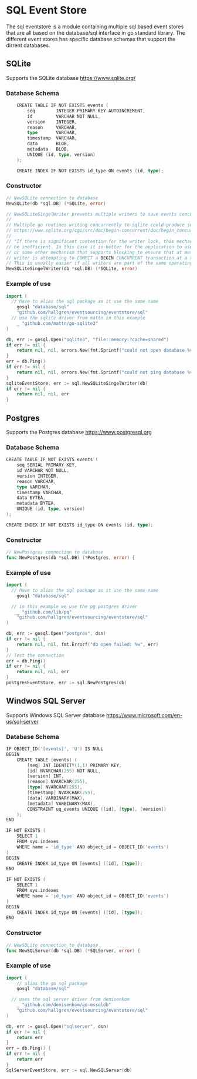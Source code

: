 # SQL Event Store

The sql eventstore is a module containing multiple sql based event stores that are all based on the
database/sql interface in go standard library. The different event stores has specific database schemas
that support the dirrent databases.

## SQLite

Supports the SQLite database https://www.sqlite.org/

### Database Schema

```go
    CREATE TABLE IF NOT EXISTS events (
        seq        INTEGER PRIMARY KEY AUTOINCREMENT,
        id         VARCHAR NOT NULL,
        version    INTEGER,
        reason     VARCHAR,
        type       VARCHAR,
        timestamp  VARCHAR,
        data       BLOB,
        metadata   BLOB,
        UNIQUE (id, type, version)
    );

    CREATE INDEX IF NOT EXISTS id_type ON events (id, type);
```

### Constructor

```go
// NewSQLite connection to database
NewSQLite(db *sql.DB) (*SQLite, error) 

// NewSQLiteSingelWriter prevents multiple writers to save events concurrently
//
// Multiple go routines writing concurrently to sqlite could produce sqlite to lock.
// https://www.sqlite.org/cgi/src/doc/begin-concurrent/doc/begin_concurrent.md
//
// "If there is significant contention for the writer lock, this mechanism can
// be inefficient. In this case it is better for the application to use a mutex
// or some other mechanism that supports blocking to ensure that at most one
// writer is attempting to COMMIT a BEGIN CONCURRENT transaction at a time.
// This is usually easier if all writers are part of the same operating system process."
NewSQLiteSingelWriter(db *sql.DB) (*SQLite, error)
```

### Example of use

```go
import (
  // have to alias the sql package as it use the same name
	gosql "database/sql"
	"github.com/hallgren/eventsourcing/eventstore/sql"
  // use the sqlite driver from mattn in this example
	_ "github.com/mattn/go-sqlite3"
)

db, err := gosql.Open("sqlite3", "file::memory:?cache=shared")
if err != nil {
	return nil, nil, errors.New(fmt.Sprintf("could not open database %v", err))
}
err = db.Ping()
if err != nil {
	return nil, nil, errors.New(fmt.Sprintf("could not ping database %v", err))
}
sqliteEventStore, err := sql.NewSQLiteSingelWriter(db)
if err != nil {
	return nil, nil, err
}
```

## Postgres

Supports the Postgres database https://www.postgresql.org

### Database Schema

```go
CREATE TABLE IF NOT EXISTS events (
	seq SERIAL PRIMARY KEY,
	id VARCHAR NOT NULL,
	version INTEGER,
	reason VARCHAR,
	type VARCHAR,
	timestamp VARCHAR,
	data BYTEA,
	metadata BYTEA,
	UNIQUE (id, type, version)
);

CREATE INDEX IF NOT EXISTS id_type ON events (id, type);
```

### Constructor

```go
// NewPostgres connection to database
func NewPostgres(db *sql.DB) (*Postgres, error) {
```

### Example of use

```go
import (
  // have to alias the sql package as it use the same name
	gosql "database/sql"

  // in this example we use the pg postgres driver
	_ "github.com/lib/pq"
	"github.com/hallgren/eventsourcing/eventstore/sql"
)

db, err := gosql.Open("postgres", dsn)
if err != nil {
	return nil, nil, fmt.Errorf("db open failed: %w", err)
}
// Test the connection
err = db.Ping()
if err != nil {
	return nil, nil, err
}
postgresEventStore, err := sql.NewPostgres(db)
```

## Windwos SQL Server

Supports Windows SQL Server database https://www.microsoft.com/en-us/sql-server

### Database Schema

```go
IF OBJECT_ID('[events]', 'U') IS NULL
BEGIN
    CREATE TABLE [events] (
        [seq] INT IDENTITY(1,1) PRIMARY KEY,
        [id] NVARCHAR(255) NOT NULL,
        [version] INT,
        [reason] NVARCHAR(255),
        [type] NVARCHAR(255),
        [timestamp] NVARCHAR(255),
        [data] VARBINARY(MAX),
        [metadata] VARBINARY(MAX),
        CONSTRAINT uq_events UNIQUE ([id], [type], [version])
    );
END

IF NOT EXISTS (
    SELECT 1 
    FROM sys.indexes 
    WHERE name = 'id_type' AND object_id = OBJECT_ID('events')
)
BEGIN
    CREATE INDEX id_type ON [events] ([id], [type]);
END

IF NOT EXISTS (
    SELECT 1 
    FROM sys.indexes 
    WHERE name = 'id_type' AND object_id = OBJECT_ID('events')
)
BEGIN
    CREATE INDEX id_type ON [events] ([id], [type]);
END
```

### Constructor

```go
// NewSQLite connection to database
func NewSQLServer(db *sql.DB) (*SQLServer, error) {
```

### Example of use

```go
import (
	// alias the go sql package
	gosql "database/sql"

  // uses the sql server driver from denisenkom
	_ "github.com/denisenkom/go-mssqldb"
	"github.com/hallgren/eventsourcing/eventstore/sql"
)

db, err := gosql.Open("sqlserver", dsn)
if err != nil {
	return err
}
err = db.Ping() {
if err != nil {
	return err
}
SqlServerEventStore, err := sql.NewSQLServer(db)
```
